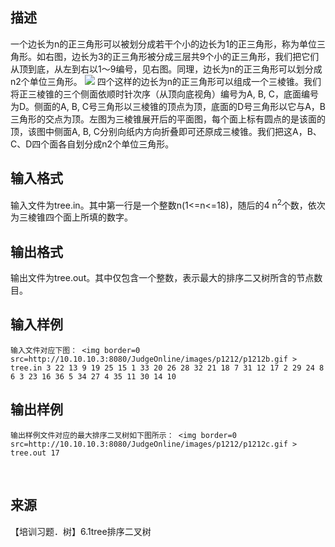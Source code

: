 ## 描述

一个边长为n的正三角形可以被划分成若干个小的边长为1的正三角形，称为单位三角形。如右图，边长为3的正三角形被分成三层共9个小的正三角形，我们把它们从顶到底，从左到右以1～9编号，见右图。同理，边长为n的正三角形可以划分成n2个单位三角形。 <img border=0 src=http://10.10.10.3:8080/JudgeOnline/images/p1212/p1212a.gif > 四个这样的边长为n的正三角形可以组成一个三棱锥。我们将正三棱锥的三个侧面依顺时针次序（从顶向底视角）编号为A, B, C，底面编号为D。侧面的A, B, C号三角形以三棱锥的顶点为顶，底面的D号三角形以它与A，B三角形的交点为顶。左图为三棱锥展开后的平面图，每个面上标有圆点的是该面的顶，该图中侧面A, B, C分别向纸内方向折叠即可还原成三棱锥。我们把这A，B、C、D四个面各自划分成n2个单位三角形。 

## 输入格式

输入文件为tree.in。其中第一行是一个整数n(1<=n<=18)，随后的4 n<sup>2</sup>个数，依次为三棱锥四个面上所填的数字。

## 输出格式

输出文件为tree.out。其中仅包含一个整数，表示最大的排序二又树所含的节点数目。

## 输入样例

```plaintext
输入文件对应下图： <img border=0 src=http://10.10.10.3:8080/JudgeOnline/images/p1212/p1212b.gif > tree.in 3 22 13 9 19 25 15 1 33 20 26 28 32 21 18 7 31 12 17 2 29 24 8 6 3 23 16 36 5 34 27 4 35 11 30 14 10 
```

## 输出样例

```plaintext
输出样例文件对应的最大排序二叉树如下图所示： <img border=0 src=http://10.10.10.3:8080/JudgeOnline/images/p1212/p1212c.gif > tree.out 17 
```



 

## 来源

【培训习题．树】6.1tree排序二叉树

